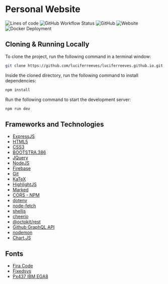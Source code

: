 # Personal Website

![Lines of code](https://img.shields.io/tokei/lines/github/luciferreeves/luciferreeves.github.io?label=lines%20of%20code) ![GitHub Workflow Status](https://img.shields.io/github/workflow/status/luciferreeves/luciferreeves.github.io/Fly%20Deploy) ![GitHub](https://img.shields.io/github/license/luciferreeves/luciferreeves.github.io) ![Website](https://img.shields.io/website?down_color=red&down_message=offline&up_color=green&up_message=online&url=https%3A%2F%2Fthatcomputerscientist.com) ![Docker Deployment](https://img.shields.io/badge/deployed%20using-docker-informational)

## Cloning & Running Locally

To clone the project, run the following command in a terminal window:

```bash
git clone https://github.com/luciferreeves/luciferreeves.github.io.git
```

Inside the cloned directory, run the following command to install dependencies:

```bash
npm install
```

Run the following command to start the development server:

```bash
npm run dev
```

## Frameworks and Technologies

- [ExpressJS](https://expressjs.com/)
- [HTML5](https://developer.mozilla.org/en-US/docs/Web/Guide/HTML/HTML5)
- [CSS3](https://developer.mozilla.org/en-US/docs/Web/CSS/CSS3)
- [BOOTSTRA.386](http://kristopolous.github.io/BOOTSTRA.386/)
- [JQuery](https://jquery.com/)
- [NodeJS](https://nodejs.org/)
- [Firebase](https://firebase.google.com/)
- [Git](https://git-scm.com/)
- [KaTeX](https://katex.org/)
- [HighlightJS](https://highlightjs.org/)
- [Marked](https://marked.js.org/)
- [CORS - NPM](https://www.npmjs.com/package/cors)
- [dotenv](https://www.npmjs.com/package/dotenv)
- [node-fetch](https://www.npmjs.com/package/node-fetch)
- [shelljs](https://www.npmjs.com/package/shelljs)
- [cheerio](https://www.npmjs.com/package/cheerio)
- [@octokit/rest](https://www.npmjs.com/package/@octokit/rest)
- [Github GraphQL API](https://docs.github.com/en/graphql)
- [nodemon](https://www.npmjs.com/package/nodemon)
- [Chart.JS](https://www.chartjs.org/)

## Fonts
- [Fira Code](https://fonts.google.com/specimen/Fira+Code)
- [Fixedsys](https://en.wikipedia.org/wiki/Fixedsys)
- [Px437 IBM EGA8](https://fontinfo.opensuse.org/families/Px437IBMEGA8.html)

